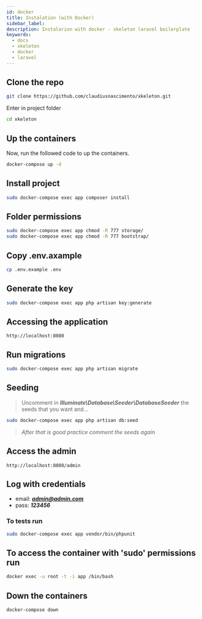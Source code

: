 ```yaml
---
id: docker
title: Instalation (with Docker)
sidebar_label: 
description: Instalarion with docker - xkeleton laravel boilerplate
keywords:
  - docs
  - xkeleton
  - docker
  - laravel
---
```


## Clone the repo

``` bash
git clone https://github.com/claudiusnascimento/xkeleton.git
```

Enter in project folder

``` bash
cd xkeleton
```

## Up the containers

Now, run the followed code to up the containers.

``` bash
docker-compose up -d
```

## Install project

``` bash
sudo docker-compose exec app composer install
```

## Folder permissions
``` bash
sudo docker-compose exec app chmod -R 777 storage/
sudo docker-compose exec app chmod -R 777 bootstrap/
```

## Copy .env.axample

``` bash
cp .env.example .env
```

## Generate the key

``` bash
sudo docker-compose exec app php artisan key:generate
```

## Accessing the application
```
http://localhost:8080
```

## Run migrations
``` bash
sudo docker-compose exec app php artisan migrate
```

## Seeding

> Uncomment in ***Illuminate\Database\Seeder\DatabaseSeeder*** the seeds that you want and...

``` bash
sudo docker-compose exec app php artisan db:seed
```

> *After that is good practice comment the seeds again*

## Access the admin
```
http://localhost:8080/admin
```

## Log with credentials

- email: ***admin@admin.com*** 
- pass: ***123456***


### To tests run
``` bash
sudo docker-compose exec app vendor/bin/phpunit
```

## To access the container with 'sudo' permissions run
``` bash
docker exec -u root -t -i app /bin/bash
```

## Down the containers

``` bash
docker-compose down
```